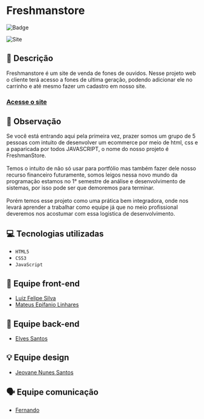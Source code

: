 # Freshmanstore

![Badge](https://img.shields.io/static/v1?label=STATUS&message=EM%20ANDAMENTO&color=blue&style=for-the-badge)             

<img src="https://freshmanstore.github.io/freshmanstore/images/site.png" alt="Site">

## 📄 Descrição
Freshmanstore é um site de venda de fones de ouvidos. Nesse projeto web o cliente terá acesso a fones de ultima geração, podendo adicionar ele no carrinho e até mesmo fazer um cadastro em nosso site. 

### <a href="https://freshmanstore.github.io/freshmanstore">Acesse o site</a>

## 📑 Observação
Se você está entrando aqui pela primeira vez, prazer somos um grupo de 5 pessoas com intuito de desenvolver um ecommerce por meio de html, css e a paparicada por todos JAVASCRIPT, o nome do nosso projeto é FreshmanStore.
<br><br>
Temos o intuito de não só usar para portfólio mas também fazer dele nosso recurso financeiro futuramente, somos leigos nessa novo mundo da programação estamos no 1° semestre de análise e desenvolvimento de sistemas, por isso pode ser que demoremos para terminar.
<br><br>
 Porém temos esse projeto como uma prática bem integradora, onde nos levará aprender a trabalhar como equipe já que no meio profissional deveremos nos acostumar com essa logistica de desenvolvimento.

## 💻 Tecnologias utilizadas

- ``HTML5``
- ``CSS3``
- ``JavaScript``

## 🌌 Equipe front-end

- <a href="https://github.com/luizfelipe9627" title='Ir até o perfil.'>Luiz Felipe Silva</a>
- <a href="https://github.com/Mateus223-ti" title='Ir até o perfil.'>Mateus Epifanio Linhares</a>

## 🔧 Equipe back-end

- <a href="https://github.com/elves-dev" title='Ir até o perfil.'>Elves Santos</a>

## 💡 Equipe design

- <a href="https://github.com/Aoong" title='Ir até o perfil.'>Jeovane Nunes Santos</a>

## 🗣️ Equipe comunicação 

- <a href="https://github.com/..." title='Ir até o perfil.'>Fernando</a>
